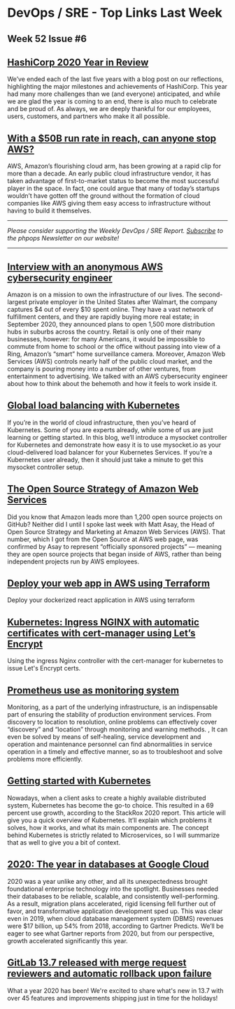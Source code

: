 
# DevOps / SRE - Top Links Last Week

## Week 52 Issue #6

## [HashiCorp 2020 Year in Review](https://www.hashicorp.com/blog/hashicorp-2020-year-in-review)

We’ve ended each of the last five years with a blog post on our reflections, highlighting the major milestones and achievements of HashiCorp. This year had many more challenges than we (and everyone) anticipated, and while we are glad the year is coming to an end, there is also much to celebrate and be proud of. As always, we are deeply thankful for our employees, users, customers, and partners who make it all possible.

## [With a $50B run rate in reach, can anyone stop AWS?](https://techcrunch.com/2020/12/22/with-a-50b-run-rate-in-reach-can-anyone-stop-aws/)

AWS, Amazon’s flourishing cloud arm, has been growing at a rapid clip for more than a decade. An early public cloud infrastructure vendor, it has taken advantage of first-to-market status to become the most successful player in the space. In fact, one could argue that many of today’s startups wouldn’t have gotten off the ground without the formation of cloud companies like AWS giving them easy access to infrastructure without having to build it themselves.

---

_Please consider supporting the Weekly DevOps / SRE Report. [Subscribe](https://www.phpops.dev/subscribe/#/portal/signup) to the phpops Newsletter on our website!_

---

## [Interview with an anonymous AWS cybersecurity engineer](https://logicmag.io/commons/inside-the-whale-an-interview-with-an-anonymous-amazonian/)

Amazon is on a mission to own the infrastructure of our lives. The second-largest private employer in the United States after Walmart, the company captures $4 out of every $10 spent online. They have a vast network of fulfillment centers, and they are rapidly buying more real estate; in September 2020, they announced plans to open 1,500 more distribution hubs in suburbs across the country. Retail is only one of their many businesses, however: for many Americans, it would be impossible to commute from home to school or the office without passing into view of a Ring, Amazon’s “smart” home surveillance camera. Moreover, Amazon Web Services (AWS) controls nearly half of the public cloud market, and the company is pouring money into a number of other ventures, from entertainment to advertising. We talked with an AWS cybersecurity engineer about how to think about the behemoth and how it feels to work inside it.

## [Global load balancing with Kubernetes](https://atoonk.medium.com/global-load-balancing-with-kubernetes-1af66097e32a)

If you’re in the world of cloud infrastructure, then you’ve heard of Kubernetes. Some of you are experts already, while some of us are just learning or getting started. In this blog, we’ll introduce a mysocket controller for Kubernetes and demonstrate how easy it is to use mysocket.io as your cloud-delivered load balancer for your Kubernetes Services. If you’re a Kubernetes user already, then it should just take a minute to get this mysocket controller setup.

## [The Open Source Strategy of Amazon Web Services](https://thenewstack.io/the-open-source-strategy-of-amazon-web-services/)

Did you know that Amazon leads more than 1,200 open source projects on GitHub? Neither did I until I spoke last week with Matt Asay, the Head of Open Source Strategy and Marketing at Amazon Web Services (AWS). That number, which I got from the Open Source at AWS web page, was confirmed by Asay to represent “officially sponsored projects” — meaning they are open source projects that began inside of AWS, rather than being independent projects run by AWS employees.

## [Deploy your web app in AWS using Terraform](https://kvssankar.medium.com/deploy-your-web-app-in-aws-using-terraform-6d20755bd7b2)

Deploy your dockerized react application in AWS using terraform

## [Kubernetes: Ingress NGINX with automatic certificates with cert-manager using Let’s Encrypt](https://medium.com/@kimus.linuxus/kubernetes-ingress-nginx-with-automatic-certificates-with-cert-manager-using-lets-encrypt-f8a4fc79ca09)

Using the ingress Nginx controller with the cert-manager for kubernetes to issue Let's Encrypt certs.

## [Prometheus use as monitoring system](https://medium.com/cloud-belivers/prometheus-use-as-monitoring-system-fde9fdaa40eb)

Monitoring, as a part of the underlying infrastructure, is an indispensable part of ensuring the stability of production environment services. From discovery to location to resolution, online problems can effectively cover “discovery” and “location” through monitoring and warning methods. , It can even be solved by means of self-healing, service development and operation and maintenance personnel can find abnormalities in service operation in a timely and effective manner, so as to troubleshoot and solve problems more efficiently.

## [Getting started with Kubernetes](https://gtrekter.medium.com/getting-started-with-kubernetes-b0ac21c6f0ee)

Nowadays, when a client asks to create a highly available distributed system, Kubernetes has become the go-to choice. This resulted in a 69 percent use growth, according to the StackRox 2020 report. This article will give you a quick overview of Kubernetes. It’ll explain which problems it solves, how it works, and what its main components are. The concept behind Kubernetes is strictly related to Microservices, so I will summarize that as well to give you a bit of context.

## [2020: The year in databases at Google Cloud](https://cloud.google.com/blog/products/databases/managed-cloud-database-services-what-was-new-in-2020)

2020 was a year unlike any other, and all its unexpectedness brought foundational enterprise technology into the spotlight. Businesses needed their databases to be reliable, scalable, and consistently well-performing. As a result, migration plans accelerated, rigid licensing fell further out of favor, and transformative application development sped up. This was clear even in 2019, when cloud database management system (DBMS) revenues were $17 billion, up 54% from 2018, according to Gartner Predicts. We’ll be eager to see what Gartner reports from 2020, but from our perspective, growth accelerated significantly this year.

## [GitLab 13.7 released with merge request reviewers and automatic rollback upon failure](https://about.gitlab.com/releases/2020/12/22/gitlab-13-7-released/)

What a year 2020 has been! We're excited to share what's new in 13.7 with over 45 features and improvements shipping just in time for the holidays!